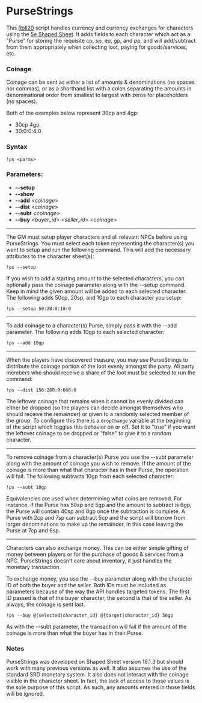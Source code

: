 # PurseStrings

This [Roll20](http://roll20.net/) script handles currency and currency exchanges for characters using the [5e Shaped Sheet](http://github.com/mlenser/roll20-character-sheets/tree/master/5eShaped). It adds fields to each character which act as a "Purse" for storing the requisite cp, sp, ep, gp, and pp, and will add/subtract from them appropriately when collecting loot, paying for goods/services, etc.

### Coinage
Coinage can be sent as either a list of amounts & denominations (no spaces nor commas), or as a shorthand list with a colon separating the amounts in denominational order from smallest to largest with zeros for placeholders (no spaces).

Both of the examples below represent 30cp and 4gp:
* 30cp 4gp
* 30:0:0:4:0

### Syntax

```!ps <parms>```

### Parameters:
* **--setup**
* **--show**
* **--add** <_coinage_>
* **--dist** <_coinage_>
* **--subt** <_coinage_>
* **--buy** <_buyer_id_> <_seller_id_> <_coinage_>

---
The GM must setup player characters and all relevant NPCs before using PurseStrings. You must select each token representing the character(s) you want to setup and run the following command. This will add the necessary attributes to the character sheet(s):

```!ps --setup```

If you wish to add a starting amount to the selected characters, you can optionally pass the coinage parameter along with the --setup command. Keep in mind the given amount will be added to each selected character. The following adds 50cp, 20sp, and 10gp to each character you setup:

```!ps --setup 50:20:0:10:0```

---

To add coinage to a character(s) Purse, simply pass it with the --add parameter. The following adds 10gp to each selected character:

```!ps --add 10gp```

---

When the players have discovered treasure, you may use PurseStrings to distribute the coinage portion of the loot evenly amongst the party. All party members who should receive a share of the loot must be selected to run the command:

```!ps --dist 156:280:0:666:0```

The leftover coinage that remains when it cannot be evenly divided can either be dropped (so the players can decide amongst themselves who should receive the remainder) or given to a randomly selected member of the group. To configure this there is a ```dropChange``` variable at the beginning of the script which toggles this behavior on or off. Set it to "true" if you want the leftover coinage to be dropped or "false" to give it to a random character.

---

To remove coinage from a character(s) Purse you use the --subt parameter along with the amount of coinage you wish to remove. If the amount of the coinage is more than what that character has in their Purse, the operation will fail. The following subtracts 10gp from each selected character:

```!ps --subt 10gp```

Equivalencies are used when determining what coins are removed. For instance, if the Purse has 50sp and 5gp and the amount to subtract is 6gp, the Purse will contain 40sp and 0gp once the subtraction is complete. A Purse with 2cp and 7sp can subtract 5cp and the script will borrow from larger denominations to make up the remainder, in this case leaving the Purse at 7cp and 6sp.

---

Characters can also exchange money. This can be either simple gifting of money between players or for the purchase of goods & services from a NPC. PurseStrings doesn't care about inventory, it just handles the monetary transaction.

To exchange money, you use the --buy parameter along with the character ID of both the buyer and the seller. Both IDs must be included as parameters because of the way the API handles targeted tokens. The first ID passed is that of the buyer character, the second is that of the seller. As always, the coinage is sent last.

```!ps --buy @{selected|character_id} @{target|character_id} 50gp```

As with the --subt parameter, the transaction will fail if the amount of the coinage is more than what the buyer has in their Purse.

### Notes

PurseStrings was developed on Shaped Sheet version 19.1.3 but should work with many previous versions as well. It also assumes the use of the standard SRD monetary system. It also does not interact with the coinage visible in the character sheet. In fact, the lack of access to those values is the sole purpose of this script. As such, any amounts entered in those fields will be ignored.